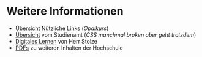 # Weitere Informationen

- [Übersicht](https://bildungsportal.sachsen.de/opal/auth/RepositoryEntry/18446942215/CourseNode/1631586419135295005) Nützliche Links (*Opalkurs*)
- [Übersicht](https://imweb.imn.htwk-leipzig.de/studienamtinf/) vom Studienamt (*CSS manchmal broken aber geht trotzdem*)
- [Digitales Lernen](https://imweb.imn.htwk-leipzig.de/stolze/) von Herr Stolze
- [PDFs](https://bildungsportal.sachsen.de/opal/auth/RepositoryEntry/18446942215/CourseNode/1695090474264326012) zu weiteren Inhalten der Hochschule